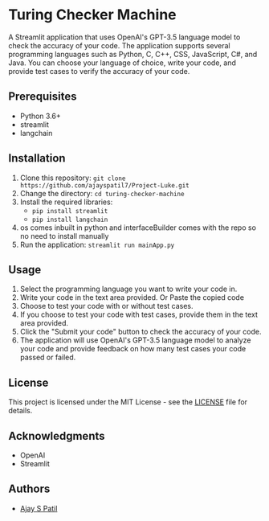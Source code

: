 # Turing Checker Machine

A Streamlit application that uses OpenAI's GPT-3.5 language model to check the accuracy of your code. The application supports several programming languages such as Python, C, C++, CSS, JavaScript, C#, and Java. You can choose your language of choice, write your code, and provide test cases to verify the accuracy of your code.

## Prerequisites

- Python 3.6+
- streamlit
- langchain

## Installation

1. Clone this repository: `git clone https://github.com/ajayspatil7/Project-Luke.git`
2. Change the directory: `cd turing-checker-machine`
3. Install the required libraries: 
   - `pip install streamlit`
   - `pip install langchain`
4. os comes inbuilt in python and interfaceBuilder comes with the repo so no need to install manually
5. Run the application: `streamlit run mainApp.py`

## Usage

1. Select the programming language you want to write your code in.
2. Write your code in the text area provided. Or Paste the copied code
3. Choose to test your code with or without test cases.
4. If you choose to test your code with test cases, provide them in the text area provided.
5. Click the "Submit your code" button to check the accuracy of your code.
6. The application will use OpenAI's GPT-3.5 language model to analyze your code and provide feedback on how many test cases your code passed or failed.

## License

This project is licensed under the MIT License - see the [LICENSE]() file for details.

## Acknowledgments

- OpenAI
- Streamlit

## Authors

- [Ajay S Patil](https://github.com/ajayspatil7)

